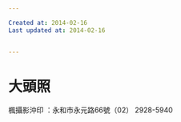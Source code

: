 ```yaml
---

Created at: 2014-02-16
Last updated at: 2014-02-16


---
```


# 大頭照


楓攝影沖印 ：永和市永元路66號（02） 2928-5940

